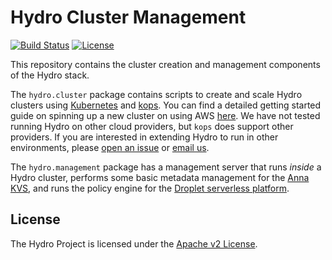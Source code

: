 # Hydro Cluster Management

[![Build Status](https://travis-ci.com/hydro-project/cluster.svg?branch=master)](https://travis-ci.com/hydro-project/cluster)
[![License](https://img.shields.io/badge/license-Apache--2.0-blue.svg)](https://opensource.org/licenses/Apache-2.0)


This repository contains the cluster creation and management components of the Hydro stack. 

The `hydro.cluster` package contains scripts to create and scale Hydro clusters using [Kubernetes](https://kubernetes.io) and [kops](http://github.com/kubernetes/kops/). You can find a detailed getting started guide on spinning up a new cluster on using AWS [here](docs/getting-started-aws.md). We have not tested running Hydro on other cloud providers, but `kops` does support other providers. If you are interested in extending Hydro to run in other environments, please [open an issue](https://github.com/hydro-project/cluster/issues/new) or [email us](mailto:vikrams@cs.berkeley.edu,cgwu@berkeley.edu). 

The `hydro.management` package has a management server that runs _inside_ a Hydro cluster, performs some basic metadata management for the [Anna KVS](https://github.com/hydro-project/anna), and runs the policy engine for the [Droplet serverless platform](https://github.com/hydro-project/droplet).

## License

The Hydro Project is licensed under the [Apache v2 License](LICENSE).